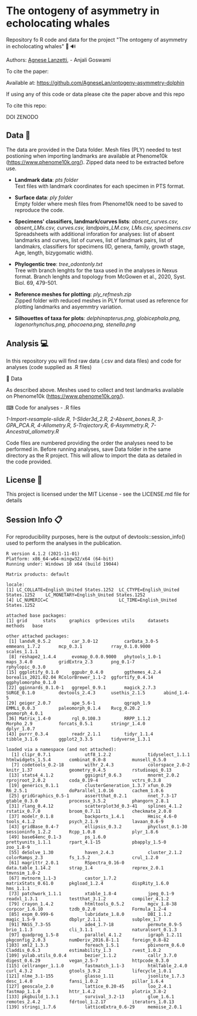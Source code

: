# The ontogeny of asymmetry in echolocating whales
Repository fo R code and data for the project "The ontogeny of asymmetry in echolocating whales" :dolphin: 🔊

Authors: [Agnese Lanzetti](mailto:agnese.lanzetti@gmail.com?subject=[GitHub]%20Ontogeny%20Asymmetry%20Paper%20Code), - Anjali Goswami

To cite the paper: 


Available at: https://github.com/AgneseLan/ontogeny-asymmetry-dolphin

If using any of this code or data please cite the paper above and this repo

To cite this repo:

DOI ZENODO

## Data :floppy_disk: 

The data are provided in the Data folder. Mesh files (PLY) needed to test postioning when importing landmarks are available at Phenome10k (https://www.phenome10k.org/). 
Zipped data need to be extracted before use.

- __Landmark data__: *pts folder* <br />
Text files with landmark coordinates for each specimen in PTS format. 

- __Surface data__: *ply folder* <br />
Empty folder where mesh files from Phenome10k need to be saved to reproduce the code.

- __Specimens' classifiers, landmark/curves lists__: *absent_curves.csv, absent_LMs.csv, curves.csv, landpairs_LM.csv, LMs.csv, specimens.csv* <br />
Spreadsheets with additional inforation for analyses: list of absent landmarks and curves, list of curves, list of landmark pairs, list of landmakrs, classifiers for specimens (ID, genera, family, growth stage, Age, length, bizygomatic width).

- __Phylogentic tree__: *tree_odontonly.txt* <br />
Tree with branch lenghts for the taxa used in the analyses in Nexus format. Branch lenghts and topology from McGowen et al., 2020, Syst. Biol. 69, 479-501.

- __Reference meshes for plotting__: *ply_refmesh.zip* <br />
Zipped folder with reduced meshes in PLY format used as reference for plotting landmarks and asyemmtry variation.

- __Silhouettes of taxa for plots__: *delphinapterus.png, globicephala.png, lagenorhynchus.png, phocoena.png, stenella.png*

## Analysis :computer:
In this repository you will find raw data (.csv and data files) and code for analyses (code supplied as .R files)

📁 Data

As described above. Meshes used to collect and test landmarks available on Phenome10k (https://www.phenome10k.org/). 

⌨ Code for analyses - .R files

*1-Import-resample-slide.R, 1-Slider3d_2.R, 2-Absent_bones.R, 3-GPA_PCA.R, 4-Allometry.R, 5-Trajectory.R, 6-Asymmetry.R, 7-Ancestral_allometry.R*

Code files are numbered providing the order the analyses need to be performed in.
Before running analyses, save Data folder in the same directory as the R project. This will allow to import the data as detailed in the code provided.

## License 📃
This project is licensed under the MIT License - see the LICENSE.md file for details

## Session Info 📋
For reproducibility purposes, here is the output of devtools::session_info() used to perform the analyses in the publication.

```
R version 4.1.2 (2021-11-01)
Platform: x86_64-w64-mingw32/x64 (64-bit)
Running under: Windows 10 x64 (build 19044)

Matrix products: default

locale:
[1] LC_COLLATE=English_United States.1252  LC_CTYPE=English_United States.1252    LC_MONETARY=English_United States.1252
[4] LC_NUMERIC=C                           LC_TIME=English_United States.1252    

attached base packages:
[1] grid      stats     graphics  grDevices utils     datasets  methods   base     

other attached packages:
 [1] landvR_0.5.2        car_3.0-12          carData_3.0-5       emmeans_1.7.2       mcp_0.3.1           rray_0.1.0.9000     scales_1.1.1       
 [8] reshape2_1.4.4      evomap_0.0.0.9000   phytools_1.0-1      maps_3.4.0          gridExtra_2.3       png_0.1-7           rphylopic_0.3.0    
[15] ggplotify_0.1.0     ggpubr_0.4.0        ggthemes_4.2.4      borealis_2021.02.04 RColorBrewer_1.1-2  ggfortify_0.4.14    ggphylomorpho_0.1.0
[22] gginnards_0.1.0-1   ggrepel_0.9.1       magick_2.7.3        SURGE_0.1.0         devtools_2.4.3      usethis_2.1.5       abind_1.4-5        
[29] geiger_2.0.7        ape_5.6-1           qgraph_1.9          EMMLi_0.0.3         paleomorph_0.1.4    Rvcg_0.20.2         geomorph_4.0.1     
[36] Matrix_1.4-0        rgl_0.108.3         RRPP_1.1.2          Morpho_2.9          forcats_0.5.1       stringr_1.4.0       dplyr_1.0.7        
[43] purrr_0.3.4         readr_2.1.1         tidyr_1.1.4         tibble_3.1.6        ggplot2_3.3.5       tidyverse_1.3.1    

loaded via a namespace (and not attached):
  [1] clipr_0.7.1             utf8_1.2.2              tidyselect_1.1.1        htmlwidgets_1.5.4       combinat_0.0-8          munsell_0.5.0          
  [7] codetools_0.2-18        withr_2.4.3             colorspace_2.0-2        knitr_1.37              geometry_0.4.5          rstudioapi_0.13        
 [13] stats4_4.1.2            ggsignif_0.6.3          mnormt_2.0.2            rprojroot_2.0.2         coda_0.19-4             vctrs_0.3.8            
 [19] generics_0.1.1          clusterGeneration_1.3.7 xfun_0.29               R6_2.5.1                doParallel_1.0.16       cachem_1.0.6           
 [25] gridGraphics_0.5-1      assertthat_0.2.1        nnet_7.3-17             gtable_0.3.0            processx_3.5.2          phangorn_2.8.1         
 [31] rlang_0.4.12            scatterplot3d_0.3-41    splines_4.1.2           rstatix_0.7.0           broom_0.7.11            checkmate_2.0.0        
 [37] modelr_0.1.8            backports_1.4.1         Hmisc_4.6-0             tools_4.1.2             psych_2.1.9             lavaan_0.6-9           
 [43] gridBase_0.4-7          ellipsis_0.3.2          phyclust_0.1-30         sessioninfo_1.2.2       Rcpp_1.0.8              plyr_1.8.6             
 [49] base64enc_0.1-3         ps_1.6.0                prettyunits_1.1.1       rpart_4.1-15            pbapply_1.5-0           zoo_1.8-9              
 [55] deSolve_1.30            haven_2.4.3             cluster_2.1.2           colorRamps_2.3          fs_1.5.2                crul_1.2.0             
 [61] magrittr_2.0.1          RSpectra_0.16-0         data.table_1.14.2       strap_1.4               reprex_2.0.1            tmvnsim_1.0-2          
 [67] mvtnorm_1.1-3           castor_1.7.2            matrixStats_0.61.0      pkgload_1.2.4           dispRity_1.6.0          hms_1.1.1              
 [73] patchwork_1.1.1         xtable_1.8-4            jpeg_0.1-9              readxl_1.3.1            testthat_3.1.2          compiler_4.1.2         
 [79] crayon_1.4.2            htmltools_0.5.2         mgcv_1.8-38             corpcor_1.6.10          tzdb_0.2.0              Formula_1.2-4          
 [85] expm_0.999-6            lubridate_1.8.0         DBI_1.1.2               magic_1.5-9             dbplyr_2.1.1            subplex_1.7            
 [91] MASS_7.3-55             ade4_1.7-18             permute_0.9-5           brio_1.1.3              cli_3.1.1               naturalsort_0.1.3      
 [97] quadprog_1.5-8          parallel_4.1.2          igraph_1.2.11           pkgconfig_2.0.3         numDeriv_2016.8-1.1     foreign_0.8-82         
[103] xml2_1.3.3              foreach_1.5.1           pbivnorm_0.6.0          Claddis_0.6.3           estimability_1.3        rvest_1.0.2            
[109] yulab.utils_0.0.4       bezier_1.1.2            callr_3.7.0             digest_0.6.29           vegan_2.5-7             httpcode_0.3.0         
[115] cellranger_1.1.0        fastmatch_1.1-3         htmlTable_2.4.0         curl_4.3.2              gtools_3.9.2            lifecycle_1.0.1        
[121] nlme_3.1-155            glasso_1.11             jsonlite_1.7.3          desc_1.4.0              fansi_1.0.2             pillar_1.6.4           
[127] geoscale_2.0            lattice_0.20-45         loo_2.4.1               fastmap_1.1.0           httr_1.4.2              plotrix_3.8-2          
[133] pkgbuild_1.3.1          survival_3.2-13         glue_1.6.1              remotes_2.4.2           fdrtool_1.2.17          iterators_1.0.13       
[139] stringi_1.7.6           latticeExtra_0.6-29     memoise_2.0.1          
```
